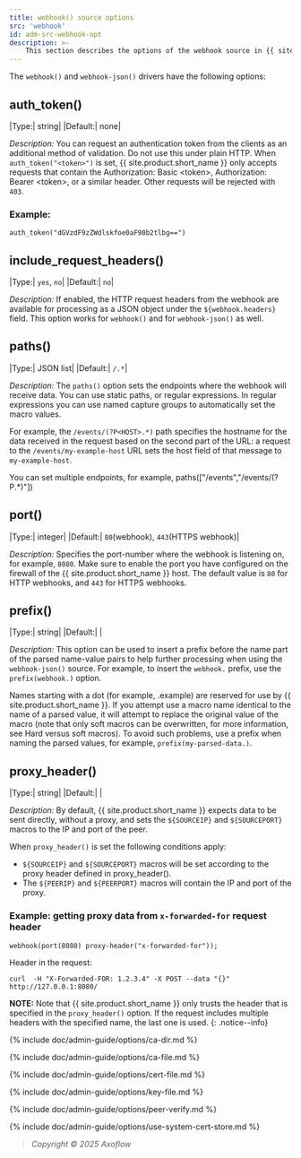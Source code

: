 ```yaml
---
title: webhook() source options
src: 'webhook'
id: adm-src-webhook-opt
description: >-
    This section describes the options of the webhook source in {{ site.product.short_name }}.
---
```


The `webhook()` and `webhook-json()` drivers have the following options:

## auth_token()

|Type:|   string|
|Default:|  none|

*Description:* You can request an authentication token from the clients as an additional method of validation. Do not use this under plain HTTP. When `auth_token("<token>")` is set, {{ site.product.short_name }} only accepts requests that contain the Authorization: Basic \<token\>, Authorization: Bearer \<token\>, or a similar header. Other requests will be rejected with `403`.

### Example:

```config
auth_token("dGVzdF9zZWdlskfoe0aF90b2tlbg==")
```

## include_request_headers()

|Type:|   `yes`, `no`|
|Default:|       `no`|

*Description:* If enabled, the HTTP request headers from the webhook are available for processing as a JSON object under the `${webhook.headers}` field. This option works for `webhook()` and for `webhook-json()` as well.

## paths()

|Type:|   JSON list|
|Default:|    `/.*`|

*Description:* The `paths()` option sets the endpoints where the webhook will receive data. You can use static paths, or regular expressions. In regular expressions you can use named capture groups to automatically set the macro values.

For example, the `/events/(?P<HOST>.*)` path specifies the hostname for the data received in the request based on the second part of the URL: a request to the `/events/my-example-host` URL sets the host field of that message to `my-example-host`.

You can set multiple endpoints, for example, paths(["/events","/events/(?P<HOST>.*)"])

## port()

|Type:|   integer|
|Default:|    `80`(webhook), `443`(HTTPS webhook)|

*Description:* Specifies the port-number where the webhook is listening on, for example, `8080`. Make sure to enable the port you have configured on the firewall of the {{ site.product.short_name }} host. The default value is `80` for HTTP webhooks, and `443` for HTTPS webhooks.

## prefix()

|Type:|   string|
|Default:|      |

*Description:* This option can be used to insert a prefix before the name part of the parsed name-value pairs to help further processing when using the `webhook-json()` source. For example, to insert the `webhook.` prefix, use the `prefix(webhook.)` option.

Names starting with a dot (for example, .example) are reserved for use by {{ site.product.short_name }}. If you attempt use a macro name identical to the name of a parsed value, it will attempt to replace the original value of the macro (note that only soft macros can be overwritten, for more information, see Hard versus soft macros). To avoid such problems, use a prefix when naming the parsed values, for example, `prefix(my-parsed-data.)`.

## proxy_header()

|Type:|   string|
|Default:|      |

*Description:* By default, {{ site.product.short_name }} expects data to be sent directly, without a proxy, and sets the `${SOURCEIP}` and `${SOURCEPORT}` macros to the IP and port of the peer.

When `proxy_header()` is set the following conditions apply:
* `${SOURCEIP}` and `${SOURCEPORT}` macros will be set according to the proxy header defined in proxy_header().
* The `${PEERIP}` and `${PEERPORT}` macros will contain the IP and port of the proxy.

### Example: getting proxy data from `x-forwarded-for` request header

```config
webhook(port(8080) proxy-header("x-forwarded-for"));
```

Header in the request:

```config
curl  -H "X-Forwarded-FOR: 1.2.3.4" -X POST --data "{}" http://127.0.0.1:8080/
```

**NOTE:** 
Note that {{ site.product.short_name }} only trusts the header that is specified in the `proxy_header()` option. If the request includes multiple headers with the specified name, the last one is used.
{: .notice--info}

{% include doc/admin-guide/options/ca-dir.md %}

{% include doc/admin-guide/options/ca-file.md %}

{% include doc/admin-guide/options/cert-file.md %}

{% include doc/admin-guide/options/key-file.md %}

{% include doc/admin-guide/options/peer-verify.md %}

{% include doc/admin-guide/options/use-system-cert-store.md %}

> *Copyright © 2025 Axoflow*